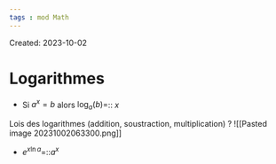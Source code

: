 ```yaml
---
tags : mod Math
---
```

Created: 2023-10-02
# Logarithmes
- Si $a^{x}=b$ alors $\log_{a}(b)=$:: $x$
<!--SR:!2023-11-22,12,288-->

Lois des logarithmes (addition, soustraction, multiplication)
?
![[Pasted image 20231002063300.png]]
<!--SR:!2023-11-23,5,234-->

- $e^{x\ln a}$=::$a^{x}$
<!--SR:!2023-11-22,12,250-->
